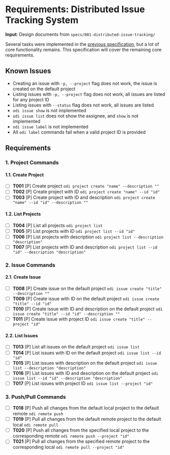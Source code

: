 # Requirements: Distributed Issue Tracking System

**Input**: Design documents from `specs/001-distributed-issue-tracking/`

Several tasks were implemented in the [previous
specification](001-distributed-issue-tracking/tasks.md), but a lot of core
functionality remains. This specification will cover the remaining core
requirements.

## Known Issues

- Creating an issue with `-p, --project` flag does not work, the issue is created on the default project
- Listing issues with `-p, --project` flag does not work, all issues are listed for any project ID
- Listing issues with `--status` flag does not work, all issues are listed
- `odi issue show` is not implemented
- `odi issue list` does not show the assignee, and `show` is not implemented
- `odi issue label` is not implemented
- All `odi label` commands fail when a valid project ID is provided

## Requirements

### 1. Project Commands

#### 1.1. Create Project

- [ ] **T001** [P] Create project `odi project create "name" --description ""`
- [ ] **T002** [P] Create project with ID `odi project create "name" --id "id"`
- [ ] **T003** [P] Create project with ID and description `odi project create "name" --id "id" --description ""`

#### 1.2. List Projects

- [ ] **T004** [P] List all projects `odi project list`
- [ ] **T005** [P] List projects with ID `odi project list --id "id"`
- [ ] **T006** [P] List projects with description `odi project list --description "description"`
- [ ] **T007** [P] List projects with ID and description `odi project list --id "id" --description "description"`

### 2. Issue Commands

#### 2.1. Create Issue

- [ ] **T008** [P] Create issue on the default project `odi issue create "title" --description ""`
- [ ] **T009** [P] Create issue with ID on the default project `odi issue create "title" --id "id"`
- [ ] **T010** [P] Create issue with ID and description on the default project `odi issue create "title" --id "id" --description ""`
- [ ] **T011** [P] Create issue with project ID `odi issue create "title" --project "id"`

#### 2.2. List Issues

- [ ] **T013** [P] List all issues on the default project `odi issue list`
- [ ] **T014** [P] List issues with ID on the default project `odi issue list --id "id"`
- [ ] **T015** [P] List issues with description on the default project `odi issue list --description "description"`
- [ ] **T016** [P] List issues with ID and description on the default project `odi issue list --id "id" --description "description"`
- [ ] **T017** [P] List issues with project ID `odi issue list --project "id"`

### 3. Push/Pull Commands

- [ ] **T018** [P] Push all changes from the default local project to the default remote `odi remote push`
- [ ] **T019** [P] Pull all changes from the default remote project to the default local `odi remote pull`
- [ ] **T020** [P] Push all changes from the specified local project to the corresponding remote `odi remote push --project "id"`
- [ ] **T021** [P] Pull all changes from the specified remote project to the corresponding local `odi remote pull --project "id"`

